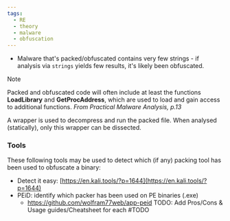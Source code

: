 ```yaml
---
tags:
  - RE
  - theory
  - malware
  - obfuscation
---
```

- Malware that's packed/obfuscated contains very few strings - if analysis via `strings` yields few results, it's likely been obfuscated.

>[!note] 
> Packed and obfuscated code will often include at least the functions **LoadLibrary** and
**GetProcAddress**, which are used to load and gain access to additional functions.
> *From Practical Malware Analysis, p.13*

A wrapper is used to decompress and run the packed file. When analysed (statically), only this wrapper can be dissected.


### Tools
These following tools may be used to detect which (if any) packing tool has been used to obfuscate a binary:
- Detect it easy: [https://en.kali.tools/?p=1644](https://en.kali.tools/?p=1644)
- PEiD: identify which packer has been used on PE binaries (.exe)
	- https://github.com/wolfram77web/app-peid
TODO: Add Pros/Cons & Usage guides/Cheatsheet for each
#TODO


